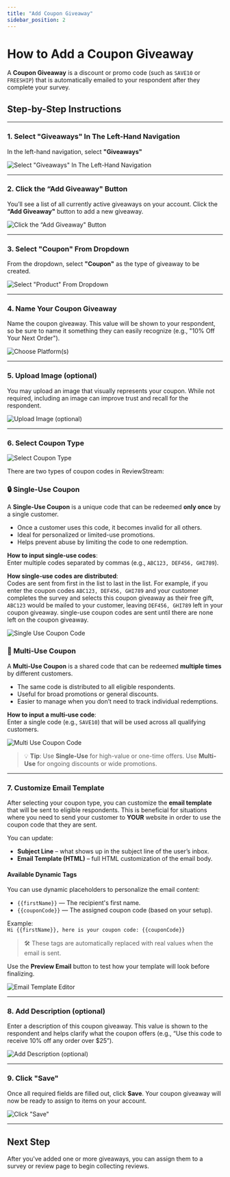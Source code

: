 ```yaml
---
title: "Add Coupon Giveaway"
sidebar_position: 2
---
```


# How to Add a Coupon Giveaway

A **Coupon Giveaway** is a discount or promo code (such as `SAVE10` or `FREESHIP`) that is automatically emailed to your respondent after they complete your survey.

## Step-by-Step Instructions

---

### 1. Select "Giveaways" In The Left-Hand Navigation

In the left-hand navigation, select **"Giveaways"**

![Select "Giveaways" In The Left-Hand Navigation](/img/giveaways/giveaways.png)

---

### 2. Click the “Add Giveaway" Button

You’ll see a list of all currently active giveaways on your account. Click the **“Add Giveaway"** button to add a new giveaway.

![Click the “Add Giveaway" Button](/img/giveaways/add.png)

---

### 3. Select "Coupon" From Dropdown

From the dropdown, select **"Coupon"** as the type of giveaway to be created.

![Select "Product" From Dropdown](/img/giveaways/coupon.png)

---

### 4. Name Your Coupon Giveaway

Name the coupon giveaway. This value will be shown to your respondent, so be sure to name it something they can easily recognize (e.g., "10% Off Your Next Order").

![Choose Platform(s)](/img/giveaways/name.png)

---

### 5. Upload Image (optional)

You may upload an image that visually represents your coupon. While not required, including an image can improve trust and recall for the respondent.

![Upload Image (optional)](/img/giveaways/image.png)

---

### 6. Select Coupon Type

![Select Coupon Type](/img/giveaways/coupon_type.png)

There are two types of coupon codes in ReviewStream:

### 🔒 Single-Use Coupon

A **Single-Use Coupon** is a unique code that can be redeemed **only once** by a single customer.

-   Once a customer uses this code, it becomes invalid for all others.
-   Ideal for personalized or limited-use promotions.
-   Helps prevent abuse by limiting the code to one redemption.

**How to input single-use codes**:  
Enter multiple codes separated by commas (e.g., `ABC123, DEF456, GHI789`).

**How single-use codes are distributed**:  
Codes are sent from first in the list to last in the list. For example, if you enter the coupon codes `ABC123, DEF456, GHI789` and your customer completes the survey and selects this coupon giveaway as their free gift, `ABC123` would be mailed to your customer, leaving `DEF456, GHI789` left in your coupon giveaway. single-use coupon codes are sent until there are none left on the coupon giveaway.

![Single Use Coupon Code](/img/giveaways/single_use.png)

### 🔁 Multi-Use Coupon

A **Multi-Use Coupon** is a shared code that can be redeemed **multiple times** by different customers.

-   The same code is distributed to all eligible respondents.
-   Useful for broad promotions or general discounts.
-   Easier to manage when you don’t need to track individual redemptions.

**How to input a multi-use code**:  
Enter a single code (e.g., `SAVE10`) that will be used across all qualifying customers.

![Multi Use Coupon Code](/img/giveaways/multi_use.png)

> 💡 **Tip**: Use **Single-Use** for high-value or one-time offers. Use **Multi-Use** for ongoing discounts or wide promotions.

---

### 7. Customize Email Template

After selecting your coupon type, you can customize the **email template** that will be sent to eligible respondents. This is beneficial for situations where you need to send your customer to **YOUR** website in order to use the coupon code that they are sent.

You can update:

-   **Subject Line** – what shows up in the subject line of the user’s inbox.
-   **Email Template (HTML)** – full HTML customization of the email body.

#### Available Dynamic Tags

You can use dynamic placeholders to personalize the email content:

-   `{{firstName}}` — The recipient's first name.
-   `{{couponCode}}` — The assigned coupon code (based on your setup).

Example:  
`Hi {{firstName}}, here is your coupon code: {{couponCode}}`

> 🛠️ These tags are automatically replaced with real values when the email is sent.

Use the **Preview Email** button to test how your template will look before finalizing.

![Email Template Editor](/img/giveaways/email_template.png)

---

### 8. Add Description (optional)

Enter a description of this coupon giveaway. This value is shown to the respondent and helps clarify what the coupon offers (e.g., “Use this code to receive 10% off any order over $25”).

![Add Description (optional)](/img/giveaways/description.png)

---

### 9. Click "Save"

Once all required fields are filled out, click **Save**. Your coupon giveaway will now be ready to assign to items on your account.

![Click "Save"](/img/giveaways/save_coupon.png)

---

## Next Step

After you've added one or more giveaways, you can assign them to a survey or review page to begin collecting reviews.
